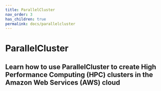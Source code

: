 ```yaml
---
title: ParallelCluster
nav_order: 3
has_children: true
permalink: docs/parallelcluster
---
```


# ParallelCluster
## Learn how to use ParallelCluster to create High Performance Computing (HPC) clusters in the Amazon Web Services (AWS) cloud

